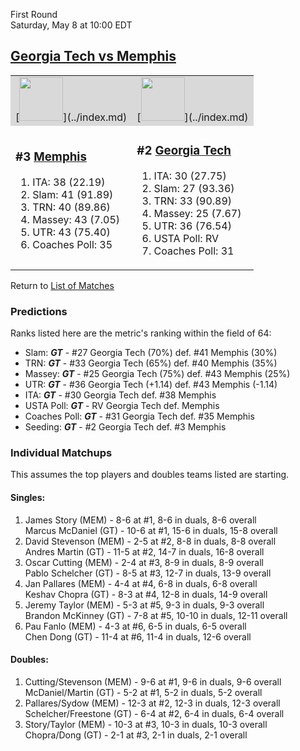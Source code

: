 First Round  
Saturday, May 8 at 10:00 EDT
## [Georgia Tech vs Memphis](https://www.ncaa.com/game/5833387) 

<table>  
<tr style="background-color: #d9d9d9 !important"><td>[<img src="https://www.ncaa.com/sites/default/files/images/logos/schools/m/memphis.70.png" width="70" height="70" />](../index.md)</td><td>[<img src="https://www.ncaa.com/sites/default/files/images/logos/schools/g/georgia-tech.70.png" width="70" height="70" />](../index.md)</td></tr>
<tr><td>  

<h3>#3 <a href="../index.md">Memphis</a></h3>  

<ol>  
<li>ITA: 38 (22.19)</li>  
<li>Slam: 41 (91.89)</li>  
<li>TRN: 40 (89.86)</li>  
<li>Massey: 43 (7.05)</li>  
<li>UTR: 43 (75.40)</li>  
<li>Coaches Poll: 35</li>  
</ol>  

</td><td>  

<h3>#2 <a href="../index.md">Georgia Tech</a></h3>  

<ol>  
<li>ITA: 30 (27.75)</li>  
<li>Slam: 27 (93.36)</li>  
<li>TRN: 33 (90.89)</li>  
<li>Massey: 25 (7.67)</li>  
<li>UTR: 36 (76.54)</li>  
<li>USTA Poll: RV</li>  
<li>Coaches Poll: 31</li>  
</ol>  

</td></tr></table>  

Return to [List of Matches](../index.md)  

### Predictions  

Ranks listed here are the metric's ranking within the field of 64:  
- Slam: ***GT*** - #27 Georgia Tech (70%) def. #41 Memphis (30%)  
- TRN: ***GT*** - #33 Georgia Tech (65%) def. #40 Memphis (35%)  
- Massey: ***GT*** - #25 Georgia Tech (75%) def. #43 Memphis (25%)  
- UTR: ***GT*** - #36 Georgia Tech (+1.14) def. #43 Memphis (-1.14)  
- ITA: ***GT*** - #30 Georgia Tech def. #38 Memphis  
- USTA Poll: ***GT*** - RV Georgia Tech def. Memphis  
- Coaches Poll: ***GT*** - #31 Georgia Tech def. #35 Memphis  
- Seeding: ***GT*** - #2 Georgia Tech def. #3 Memphis  

### Individual Matchups  

This assumes the top players and doubles teams listed are starting.  

#### Singles:  
1. James Story (MEM) - 8-6 at #1, 8-6 in duals, 8-6 overall  
   Marcus McDaniel (GT) - 10-6 at #1, 15-6 in duals, 15-8 overall
2. David Stevenson (MEM) - 2-5 at #2, 8-8 in duals, 8-8 overall  
   Andres Martin (GT) - 11-5 at #2, 14-7 in duals, 16-8 overall
3. Oscar Cutting (MEM) - 2-4 at #3, 8-9 in duals, 8-9 overall  
   Pablo Schelcher (GT) - 8-5 at #3, 12-7 in duals, 13-9 overall
4. Jan Pallares (MEM) - 4-4 at #4, 6-8 in duals, 6-8 overall  
   Keshav Chopra (GT) - 8-3 at #4, 12-8 in duals, 14-9 overall
5. Jeremy Taylor (MEM) - 5-3 at #5, 9-3 in duals, 9-3 overall  
   Brandon McKinney (GT) - 7-8 at #5, 10-10 in duals, 12-11 overall
6. Pau Fanlo (MEM) - 4-3 at #6, 6-5 in duals, 6-5 overall  
   Chen Dong (GT) - 11-4 at #6, 11-4 in duals, 12-6 overall

#### Doubles:  
1. Cutting/Stevenson (MEM) - 9-6 at #1, 9-6 in duals, 9-6 overall  
   McDaniel/Martin (GT) - 5-2 at #1, 5-2 in duals, 5-2 overall
2. Pallares/Sydow (MEM) - 12-3 at #2, 12-3 in duals, 12-3 overall  
   Schelcher/Freestone (GT) - 6-4 at #2, 6-4 in duals, 6-4 overall
3. Story/Taylor (MEM) - 10-3 at #3, 10-3 in duals, 10-3 overall  
   Chopra/Dong (GT) - 2-1 at #3, 2-1 in duals, 2-1 overall